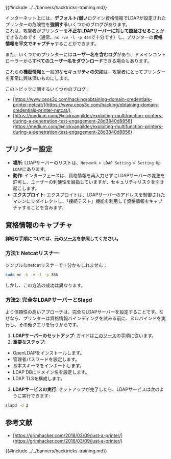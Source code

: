 {{#include ../../banners/hacktricks-training.md}}

インターネット上には、**デフォルト/弱い**ログイン資格情報でLDAPが設定されたプリンターの危険性を**強調する**いくつかのブログがあります。\
これは、攻撃者がプリンターを**不正なLDAPサーバーに対して認証させる**ことができるためです（通常、`nc -vv -l -p 444`で十分です）し、プリンターの**資格情報を平文でキャプチャ**することができます。

また、いくつかのプリンターには**ユーザー名を含むログ**があり、ドメインコントローラーから**すべてのユーザー名をダウンロード**できる場合もあります。

これらの**機密情報**と一般的な**セキュリティの欠如**は、攻撃者にとってプリンターを非常に興味深いものにします。

このトピックに関するいくつかのブログ：

- [https://www.ceos3c.com/hacking/obtaining-domain-credentials-printer-netcat/](https://www.ceos3c.com/hacking/obtaining-domain-credentials-printer-netcat/)
- [https://medium.com/@nickvangilder/exploiting-multifunction-printers-during-a-penetration-test-engagement-28d3840d8856](https://medium.com/@nickvangilder/exploiting-multifunction-printers-during-a-penetration-test-engagement-28d3840d8856)

## プリンター設定

- **場所**: LDAPサーバーのリストは、`Network > LDAP Setting > Setting Up LDAP`にあります。
- **動作**: インターフェースは、資格情報を再入力せずにLDAPサーバーの変更を許可し、ユーザーの利便性を目指していますが、セキュリティリスクを引き起こします。
- **エクスプロイト**: エクスプロイトは、LDAPサーバーのアドレスを制御されたマシンにリダイレクトし、「接続テスト」機能を利用して資格情報をキャプチャすることを含みます。

## 資格情報のキャプチャ

**詳細な手順については、元の[ソース](https://grimhacker.com/2018/03/09/just-a-printer/)を参照してください。**

### 方法1: Netcatリスナー

シンプルなnetcatリスナーで十分かもしれません：
```bash
sudo nc -k -v -l -p 386
```
しかし、この方法の成功は異なります。

### 方法2: 完全なLDAPサーバーとSlapd

より信頼性の高いアプローチは、完全なLDAPサーバーを設定することです。なぜなら、プリンターは資格情報バインディングを試みる前に、ヌルバインドを実行し、その後クエリを行うからです。

1. **LDAPサーバーのセットアップ**: ガイドは[このソース](https://www.server-world.info/en/note?os=Fedora_26&p=openldap)の手順に従います。
2. **重要なステップ**:
- OpenLDAPをインストールします。
- 管理者パスワードを設定します。
- 基本スキーマをインポートします。
- LDAP DBにドメイン名を設定します。
- LDAP TLSを構成します。
3. **LDAPサービスの実行**: セットアップが完了したら、LDAPサービスは次のように実行できます:
```bash
slapd -d 2
```
## 参考文献

- [https://grimhacker.com/2018/03/09/just-a-printer/](https://grimhacker.com/2018/03/09/just-a-printer/)

{{#include ../../banners/hacktricks-training.md}}
